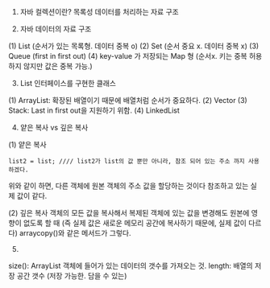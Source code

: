 1. 자바 컬렉션이란? 목록성 데이터를 처리하는 자료 구조


2. 자바 데이터의 자료 구조

(1) List (순서가 있는 목록형. 데이터 중복 o)
(2) Set (순서 중요 x. 데이터 중복 x)
(3) Queue (first in first out)
(4) key-value 가 저장되는 Map 형  (순서x. 키는 중복 허용하지 않지만 값은 중복 가능.)

3. List 인터페이스를 구현한 클래스 

(1) ArrayList: 확장된 배열이기 때문에 배열처럼 순서가 중요하다. 
(2) Vector
(3) Stack: Last in first out을 지원하기 위함. 
(4) LinkedList

4.  얕은 복사 vs 깊은 복사 

(1) 얕은 복사 
```
list2 = list; //// list2가 list의 값 뿐만 아니라, 참조 되어 있는 주소 까지 사용하겠다. 
```

위와 같이 하면, 다른 객체에 원본 객체의 주소 값을 할당하는 것이다 참조하고 있는 실제 값이 같다. 

(2) 깊은 복사 
객체의 모든 값을 복사해서 복제된 객체에 있는 값을 변경해도 원본에 영향이 없도록 할 때 (즉 실제 값은 새로운 메모리 공간에 복사하기 때문에, 실제 값이 다르다) 
arraycopy()와 같은 메서드가 그렇다.


5. 
size(): ArrayList 객체에 들어가 있는 데이터의 갯수를 가져오는 것.
length: 배열의 저장 공간 갯수 (저장 가능한. 담을 수 있는)
